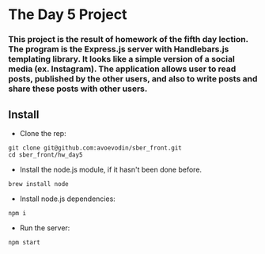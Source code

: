 # The Day 5 Project
### This project is the result of homework of the fifth day lection. The program is the Express.js server with Handlebars.js templating library. It looks like a simple version of a social media (ex. Instagram). The application allows user to read posts, published by the other users, and also to write posts and share these posts with other users.

## Install

* Clone the rep:
```shell
git clone git@github.com:avoevodin/sber_front.git
cd sber_front/hw_day5
```

* Install the node.js module, if it hasn't been done before.
```shell
brew install node
```

* Install node.js dependencies:
```shell
npm i
```

* Run the server:
```shell
npm start
```
